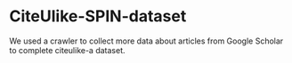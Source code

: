 # CiteUlike-SPIN-dataset
We used a crawler to collect more data about articles from Google Scholar to complete citeulike-a dataset.

